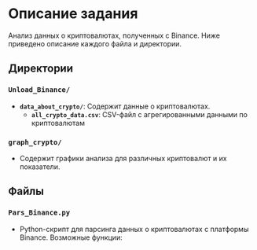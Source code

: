 # Описание задания

Анализ данных о криптовалютах, полученных с Binance. Ниже приведено описание каждого файла и директории.

## Директории

### `Unload_Binance/`
- **`data_about_crypto/`**: Содержит данные о криптовалютах.
  - **`all_crypto_data.csv`**: CSV-файл с агрегированными данными по криптовалютам

### `graph_crypto/`
- Содержит графики анализа для различных криптовалют и их показатели.

## Файлы

### `Pars_Binance.py`
- Python-скрипт для парсинга данных о криптовалютах с платформы Binance. Возможные функции:


